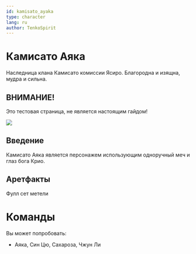 ```yaml
---
id: kamisato_ayaka
type: character
lang: ru
author: TenkoSpirit
---
```


# Камисато Аяка

Наследница клана Камисато комиссии Ясиро. Благородна и изящна, мудра и сильна.

## ВНИМАНИЕ!

Это тестовая страница, не является настоящим гайдом!

![](/img/characters/kamisato_ayaka/avatar.webp)

## Введение

Камисато Аяка является персонажем использующим одноручный меч и глаз бога Крио.

## Аретфакты

Фулл сет метели

# Команды

Вы может попробовать:

 - Аяка, Син Цю, Сахароза, Чжун Ли
